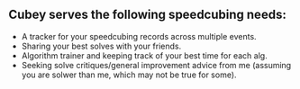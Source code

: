 ## Cubey serves the following speedcubing needs:
- A tracker for your speedcubing records across multiple events.
- Sharing your best solves with your friends.
- Algorithm trainer and keeping track of your best time for each alg.
- Seeking solve critiques/general improvement advice from me (assuming you are solwer than me, which may not be true for some).
